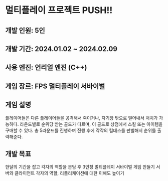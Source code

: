<h1>멀티플레이 프로젝트 PUSH!!</h1>
<h2>개발 인원: 5인</h2>
<h2>개발 기간: 2024.01.02 ~ 2024.02.09</h2>
<h2>사용 엔진: 언리얼 엔진 (C++)</h2>
<h2>게임 장르: FPS 멀티플레이 서바이벌</h2>

<h2>게임 설명</h2>
플레이어들은 다른 플레이어들을 공격해서 죽이거나, 자기장 밖으로 밀어내서 처치가 가능하다.
라운드별로 순위당 받는 골드가 다르며, 이 골드로 상점에서 스킬 또는 아이템을 구매할 수 있다.
총 5라운드를 진행하며 진행 후에 각각의 킬데스를 판별해서 순위를 출력해준다.

<h2>개발 목표</h2>
한달의 기간을 잡고 각자의 역할을 분담 후 3인칭 멀티플레이 서바이벌 게임 만들기
서버와 클라이언트 각자의 역할, 리플리케이션에 대한 이해도 높이기
